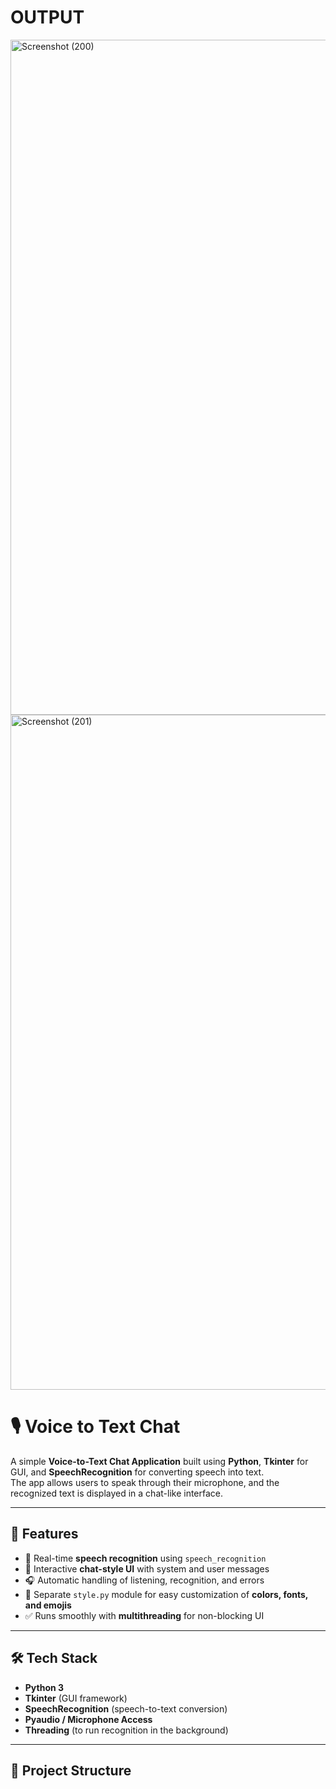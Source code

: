 # OUTPUT
<img width="1920" height="1080" alt="Screenshot (200)" src="https://github.com/user-attachments/assets/653f51a6-2f9c-4792-9728-405dd89f5809" />
<img width="1920" height="1080" alt="Screenshot (201)" src="https://github.com/user-attachments/assets/9d888a82-47db-433f-895a-6f4f963bc773" />








# 🎙️ Voice to Text Chat

A simple **Voice-to-Text Chat Application** built using **Python**, **Tkinter** for GUI, and **SpeechRecognition** for converting speech into text.  
The app allows users to speak through their microphone, and the recognized text is displayed in a chat-like interface.

---

## 🚀 Features
- 🎤 Real-time **speech recognition** using `speech_recognition`
- 📝 Interactive **chat-style UI** with system and user messages
- 🎧 Automatic handling of listening, recognition, and errors
- 🎨 Separate `style.py` module for easy customization of **colors, fonts, and emojis**
- ✅ Runs smoothly with **multithreading** for non-blocking UI

---

## 🛠️ Tech Stack
- **Python 3**
- **Tkinter** (GUI framework)
- **SpeechRecognition** (speech-to-text conversion)
- **Pyaudio / Microphone Access**
- **Threading** (to run recognition in the background)

---

## 📂 Project Structure
